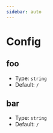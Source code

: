 ```yaml
---
sidebar: auto
---
```


# Config

## foo

- Type: `string`
- Default: `/`

## bar

- Type: `string`
- Default: `/`
